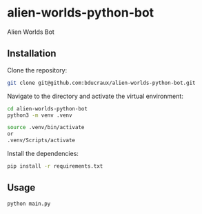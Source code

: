 # alien-worlds-python-bot
Alien Worlds Bot


[//]: # (Installation)
## Installation
Clone the repository:

```bash 
git clone git@github.com:bducraux/alien-worlds-python-bot.git
```

Navigate to the directory and activate the virtual environment:
```bash
cd alien-worlds-python-bot
python3 -m venv .venv

source .venv/bin/activate
or 
.venv/Scripts/activate
```
Install the dependencies:
``` bash
pip install -r requirements.txt
```

[//]: # (Usage)
## Usage
``` python
python main.py
```

